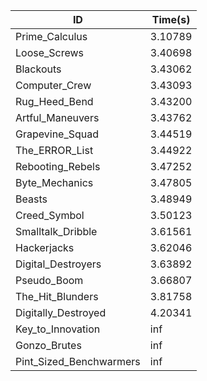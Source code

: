 |ID|Time(s)|
|-|-|
|Prime_Calculus|3.10789|
|Loose_Screws|3.40698|
|Blackouts|3.43062|
|Computer_Crew|3.43093|
|Rug_Heed_Bend|3.43200|
|Artful_Maneuvers|3.43762|
|Grapevine_Squad|3.44519|
|The_ERROR_List|3.44922|
|Rebooting_Rebels|3.47252|
|Byte_Mechanics|3.47805|
|Beasts|3.48949|
|Creed_Symbol|3.50123|
|Smalltalk_Dribble|3.61561|
|Hackerjacks|3.62046|
|Digital_Destroyers|3.63892|
|Pseudo_Boom|3.66807|
|The_Hit_Blunders|3.81758|
|Digitally_Destroyed|4.20341|
|Key_to_Innovation|inf|
|Gonzo_Brutes|inf|
|Pint_Sized_Benchwarmers|inf|
